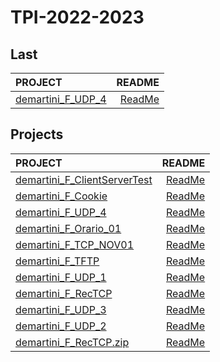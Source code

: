 # TPI-2022-2023

## Last

| PROJECT | README |
| :--- | ---: |
| [demartini_F_UDP_4](https://github.com/deMartiniFrancesco/TPI-2022-2023/tree/master/src/demartini_F_UDP_4/bin) | [ReadMe](https://github.com/deMartiniFrancesco/TPI-2022-2023/tree/master/src/demartini_F_UDP_4/doc/README.md) |

## Projects

| PROJECT | README |
| :--- | ---: |
| [demartini_F_ClientServerTest](https://github.com/deMartiniFrancesco/TPI-2022-2023/tree/master/src/demartini_F_ClientServerTest/bin) | [ReadMe](https://github.com/deMartiniFrancesco/TPI-2022-2023/tree/master/src/demartini_F_ClientServerTest/doc/README.md) |
| [demartini_F_Cookie](https://github.com/deMartiniFrancesco/TPI-2022-2023/tree/master/src/demartini_F_Cookie/bin) | [ReadMe](https://github.com/deMartiniFrancesco/TPI-2022-2023/tree/master/src/demartini_F_Cookie/doc/README.md) |
| [demartini_F_UDP_4](https://github.com/deMartiniFrancesco/TPI-2022-2023/tree/master/src/demartini_F_UDP_4/bin) | [ReadMe](https://github.com/deMartiniFrancesco/TPI-2022-2023/tree/master/src/demartini_F_UDP_4/doc/README.md) |
| [demartini_F_Orario_01](https://github.com/deMartiniFrancesco/TPI-2022-2023/tree/master/src/demartini_F_Orario_01/bin) | [ReadMe](https://github.com/deMartiniFrancesco/TPI-2022-2023/tree/master/src/demartini_F_Orario_01/doc/README.md) |
| [demartini_F_TCP_NOV01](https://github.com/deMartiniFrancesco/TPI-2022-2023/tree/master/src/demartini_F_TCP_NOV01/bin) | [ReadMe](https://github.com/deMartiniFrancesco/TPI-2022-2023/tree/master/src/demartini_F_TCP_NOV01/doc/README.md) |
| [demartini_F_TFTP](https://github.com/deMartiniFrancesco/TPI-2022-2023/tree/master/src/demartini_F_TFTP/bin) | [ReadMe](https://github.com/deMartiniFrancesco/TPI-2022-2023/tree/master/src/demartini_F_TFTP/doc/README.md) |
| [demartini_F_UDP_1](https://github.com/deMartiniFrancesco/TPI-2022-2023/tree/master/src/demartini_F_UDP_1/bin) | [ReadMe](https://github.com/deMartiniFrancesco/TPI-2022-2023/tree/master/src/demartini_F_UDP_1/doc/README.md) |
| [demartini_F_RecTCP](https://github.com/deMartiniFrancesco/TPI-2022-2023/tree/master/src/demartini_F_RecTCP/bin) | [ReadMe](https://github.com/deMartiniFrancesco/TPI-2022-2023/tree/master/src/demartini_F_RecTCP/doc/README.md) |
| [demartini_F_UDP_3](https://github.com/deMartiniFrancesco/TPI-2022-2023/tree/master/src/demartini_F_UDP_3/bin) | [ReadMe](https://github.com/deMartiniFrancesco/TPI-2022-2023/tree/master/src/demartini_F_UDP_3/doc/README.md) |
| [demartini_F_UDP_2](https://github.com/deMartiniFrancesco/TPI-2022-2023/tree/master/src/demartini_F_UDP_2/bin) | [ReadMe](https://github.com/deMartiniFrancesco/TPI-2022-2023/tree/master/src/demartini_F_UDP_2/doc/README.md) |
| [demartini_F_RecTCP.zip](https://github.com/deMartiniFrancesco/TPI-2022-2023/tree/master/src/demartini_F_RecTCP.zip/bin) | [ReadMe](https://github.com/deMartiniFrancesco/TPI-2022-2023/tree/master/src/demartini_F_RecTCP.zip/doc/README.md) |
